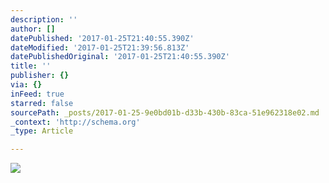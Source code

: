 ```yaml
---
description: ''
author: []
datePublished: '2017-01-25T21:40:55.390Z'
dateModified: '2017-01-25T21:39:56.813Z'
datePublishedOriginal: '2017-01-25T21:40:55.390Z'
title: ''
publisher: {}
via: {}
inFeed: true
starred: false
sourcePath: _posts/2017-01-25-9e0bd01b-d33b-430b-83ca-51e962318e02.md
_context: 'http://schema.org'
_type: Article

---
```

![](https://the-grid-user-content.s3-us-west-2.amazonaws.com/41586c89-401a-4f4c-8465-a7d2a8b6e60f.jpg)